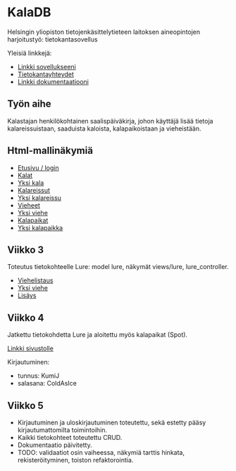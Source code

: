 # KalaDB

Helsingin yliopiston tietojenkäsittelytieteen laitoksen aineopintojen harjoitustyö: tietokantasovellus

Yleisiä linkkejä:

* [Linkki sovellukseeni](https://itkoskin.users.cs.helsinki.fi/tsoha)
* [Tietokantayhteydet](https://itkoskin.users.cs.helsinki.fi/tsoha/tietokantayhteys)
* [Linkki dokumentaatiooni](doc/dokumentaatio.pdf)


## Työn aihe

Kalastajan henkilökohtainen saalispäiväkirja, johon käyttäjä lisää tietoja kalareissuistaan, saaduista kaloista, kalapaikoistaan ja vieheistään. 


## Html-mallinäkymiä

* [Etusivu / login](http://itkoskin.users.cs.helsinki.fi/tsoha/login)
* [Kalat](http://itkoskin.users.cs.helsinki.fi/tsoha/kala)
* [Yksi kala](http://itkoskin.users.cs.helsinki.fi/tsoha/kala/1)
* [Kalareissut](http://itkoskin.users.cs.helsinki.fi/tsoha/kalareissu)
* [Yksi kalareissu](http://itkoskin.users.cs.helsinki.fi/tsoha/kalareissu/1)
* [Vieheet](http://itkoskin.users.cs.helsinki.fi/tsoha/viehe)
* [Yksi viehe](http://itkoskin.users.cs.helsinki.fi/tsoha/viehe/1)
* [Kalapaikat](http://itkoskin.users.cs.helsinki.fi/tsoha/kalapaikka)
* [Yksi kalapaikka](http://itkoskin.users.cs.helsinki.fi/tsoha/kalapaikka/1)

## Viikko 3
Toteutus tietokohteelle Lure: model lure, näkymät views/lure, lure_controller.
* [Viehelistaus](http://itkoskin.users.cs.helsinki.fi/tsoha/lure)
* [Yksi viehe](http://itkoskin.users.cs.helsinki.fi/tsoha/lure/1)
* [Lisäys](http://itkoskin.users.cs.helsinki.fi/tsoha/lure/new)

## Viikko 4
Jatkettu tietokohdetta Lure ja aloitettu myös kalapaikat (Spot).

[Linkki sivustolle](http://itkoskin.users.cs.helsinki.fi/tsoha)

Kirjautuminen:
 - tunnus: KumiJ
 - salasana: ColdAsIce

## Viikko 5
 - Kirjautuminen ja uloskirjautuminen toteutettu, sekä estetty pääsy kirjautumattomilta toimintoihin.
 - Kaikki tietokohteet toteutettu CRUD.
 - Dokumentaatio päivitetty.
 - TODO: validaatiot osin vaiheessa, näkymiä tarttis hinkata, rekisteröityminen, toiston refaktorointia.


